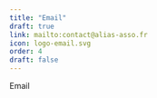 ```yaml
---
title: "Email"
draft: true
link: mailto:contact@alias-asso.fr
icon: logo-email.svg
order: 4
draft: false 
---
```

Email

